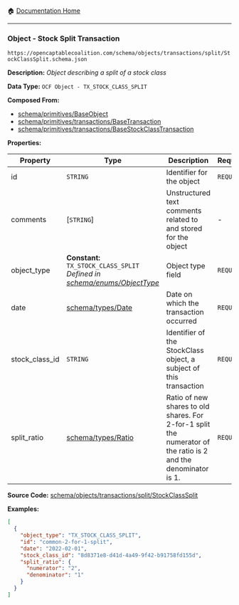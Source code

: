 :house: [Documentation Home](/README.md)

---

### Object - Stock Split Transaction

`https://opencaptablecoalition.com/schema/objects/transactions/split/StockClassSplit.schema.json`

**Description:** _Object describing a split of a stock class_

**Data Type:** `OCF Object - TX_STOCK_CLASS_SPLIT`

**Composed From:**

- [schema/primitives/BaseObject](/docs/schema/primitives/BaseObject.md)
- [schema/primitives/transactions/BaseTransaction](/docs/schema/primitives/transactions/BaseTransaction.md)
- [schema/primitives/transactions/BaseStockClassTransaction](/docs/schema/primitives/transactions/BaseStockClassTransaction.md)

**Properties:**

| Property       | Type                                                                                                              | Description                                                                                                    | Required   |
| -------------- | ----------------------------------------------------------------------------------------------------------------- | -------------------------------------------------------------------------------------------------------------- | ---------- |
| id             | `STRING`                                                                                                          | Identifier for the object                                                                                      | `REQUIRED` |
| comments       | [`STRING`]                                                                                                        | Unstructured text comments related to and stored for the object                                                | -          |
| object_type    | **Constant:** `TX_STOCK_CLASS_SPLIT`</br>_Defined in [schema/enums/ObjectType](/docs/schema/enums/ObjectType.md)_ | Object type field                                                                                              | `REQUIRED` |
| date           | [schema/types/Date](/docs/schema/types/Date.md)                                                                   | Date on which the transaction occurred                                                                         | `REQUIRED` |
| stock_class_id | `STRING`                                                                                                          | Identifier of the StockClass object, a subject of this transaction                                             | `REQUIRED` |
| split_ratio    | [schema/types/Ratio](/docs/schema/types/Ratio.md)                                                                 | Ratio of new shares to old shares. For 2-for-1 split the numerator of the ratio is 2 and the denominator is 1. | `REQUIRED` |

**Source Code:** [schema/objects/transactions/split/StockClassSplit](/schema/objects/transactions/split/StockClassSplit.schema.json)

**Examples:**

```json
[
  {
    "object_type": "TX_STOCK_CLASS_SPLIT",
    "id": "common-2-for-1-split",
    "date": "2022-02-01",
    "stock_class_id": "8d8371e8-d41d-4a49-9f42-b91758fd155d",
    "split_ratio": {
      "numerator": "2",
      "denominator": "1"
    }
  }
]
```
